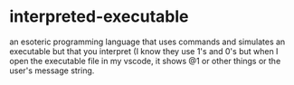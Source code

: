 # interpreted-executable
an esoteric programming language that uses commands and simulates an executable but that you interpret (I know they use 1's and 0's but when I open the executable file in my vscode, it shows @1 or other things or the user's message string.
